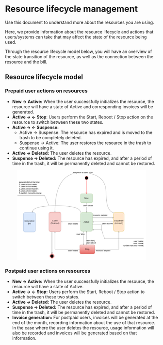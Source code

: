 # Resource lifecycle management

Use this document to understand more about the resources you are using.&#x20;

Here, we provide information about the resource lifecycle and actions that users/systems can take that may affect the state of the resource being used.&#x20;

Through the resource lifecycle model below, you will have an overview of the state transition of the resource, as well as the connection between the resource and the bill.

## Resource lifecycle model

### **Prepaid user actions on resources**

* **New → Active:** When the user successfully initializes the resource, the resource will have a state of Active and corresponding invoices will be generated.&#x20;
* **Active → ← Stop**: Users perform the Start, Reboot / Stop action on the resource to switch between these two states.&#x20;
* **Active → ← Suspense:**&#x20;
  * Active → Suspense: The resource has expired and is moved to the trash to be completely deleted.&#x20;
  * Suspense → Active: The user restores the resource in the trash to continue using it.&#x20;
* **Active → Deleted:** The user deletes the resource.&#x20;
* **Suspense → Deleted:** The resource has expired, and after a period of time in the trash, it will be permanently deleted and cannot be restored.

<figure><img src="../../../.gitbook/assets/image (3) (1) (1) (1) (1) (1) (1) (1) (1) (1) (1) (1) (1) (1) (1) (1) (1) (1) (1) (1) (1) (1).png" alt=""><figcaption></figcaption></figure>

### Postpaid user actions on resources

* **New → Active:** When the user successfully initializes the resource, the resource will have a state of Active.&#x20;
* **Active → ← Stop:** Users perform the Start, Reboot / Stop action to switch between these two states.
* **Active → Deleted:** The user deletes the resource.&#x20;
* **Suspense → Deleted:** The resource has expired, and after a period of time in the trash, it will be permanently deleted and cannot be restored.&#x20;
* **Invoice generation:** For postpaid users, invoices will be generated at the end of the month, recording information about the use of that resource. In the case where the user deletes the resource, usage information will also be recorded and invoices will be generated based on that information.
